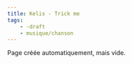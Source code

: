 ```yaml
---
title: Kelis - Trick me
tags:
    - -draft
    - musique/chanson
---
```


Page créée automatiquement, mais vide.
